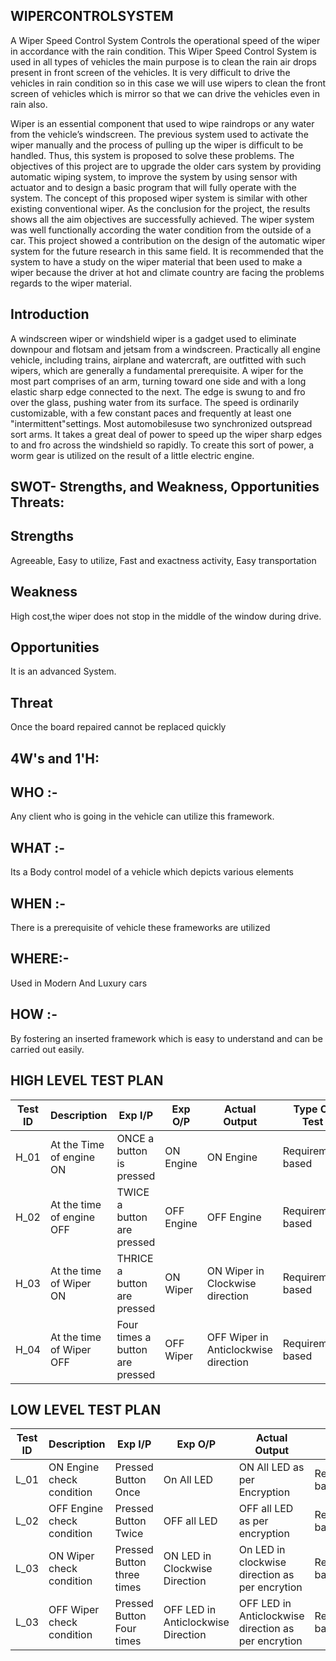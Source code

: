 ## WIPERCONTROLSYSTEM
A Wiper Speed Control System Controls the operational speed of the wiper in accordance with the rain condition. This Wiper Speed Control System is used in all types of vehicles the main purpose is to clean the rain air drops present in front screen of the vehicles. It is very difficult to drive the vehicles in rain condition so in this case we will use wipers to clean the front screen of vehicles which is mirror so that we can drive the vehicles even in rain also.

Wiper is an essential component that used to wipe raindrops or any water from the vehicle’s windscreen. The previous system used to activate the wiper manually and the process of pulling up the wiper is difficult to be handled. Thus, this system is proposed to solve these problems. The objectives of this project are to upgrade the older cars system by providing automatic wiping system, to improve the system by using sensor with actuator and to design a basic program that will fully operate with the system. The concept of this proposed wiper system is similar with other existing conventional wiper. As the conclusion for the project, the results shows all the aim objectives are successfully achieved. The wiper system was well functionally according the water condition from the outside of a car. This project showed a contribution on the design of the automatic wiper system for the future research in this same field. It is recommended that the system to have a study on the wiper material that been used to make a wiper because the driver at hot and climate country are facing the problems regards to the wiper material.


## Introduction
A windscreen wiper or windshield wiper is a gadget used to eliminate downpour and flotsam and jetsam from a windscreen. Practically all engine vehicle, including trains, airplane and watercraft, are outfitted with such wipers, which are generally a fundamental prerequisite. A wiper for the most part comprises of an arm, turning toward one side and with a long elastic sharp edge connected to the next. The edge is swung to and fro over the glass, pushing water from its surface. The speed is ordinarily customizable, with a few constant paces and frequently at least one "intermittent"settings. Most automobilesuse two synchronized outspread sort arms. It takes a great deal of power to speed up the wiper sharp edges to and fro across the windshield so rapidly. To create this sort of power, a worm gear is utilized on the result of a little electric engine.

## SWOT- Strengths, and Weakness, Opportunities Threats:

## Strengths
Agreeable, Easy to utilize, Fast and exactness activity, Easy transportation

## Weakness
High cost,the wiper does not stop in the middle of the window during drive.

## Opportunities
It is an advanced System.

## Threat
Once the board repaired cannot be replaced quickly

## 4W's and 1'H:
## WHO :-
Any client who is going in the vehicle can utilize this framework.

## WHAT :-
Its a Body control model of a vehicle which depicts various elements

## WHEN :-
There is a prerequisite of vehicle these frameworks are utilized

## WHERE:-
Used in Modern And Luxury cars

## HOW :-
By fostering an inserted framework which is easy to understand and can be carried out easily.

##  HIGH LEVEL TEST PLAN
| **Test ID** | **Description**                                              | **Exp I/P** | **Exp O/P** | **Actual Output** |**Type Of Test**  |    
|-------------|--------------------------------------------------------------|------------|-------------|----------------|------------------|
|  H_01       | At the Time of engine ON  |  ONCE a button is pressed | ON Engine |ON Engine|Requirement based |
|  H_02       |At the time of engine OFF|  TWICE a button are pressed | OFF Engine |OFF Engine|Requirement based |
|  H_03       |At the time of Wiper ON|  THRICE a button are pressed | ON Wiper |ON Wiper in Clockwise direction |Requirement based |
|  H_04       |At the time of Wiper OFF|  Four times a button are pressed | OFF Wiper |OFF Wiper in Anticlockwise direction |Requirement based |


##  LOW LEVEL TEST PLAN

| **Test ID** | **Description**       | **Exp I/P** | **Exp O/P** | **Actual Output** |**Type Of Test**  |   
|-------------|--------------------------------------------------------------|------------|-------------|----------------|------------------|
|  L_01       | ON Engine check condition| Pressed Button Once | On All LED|ON All LED as per Encryption|Requirement based |
|  L_02       | OFF Engine check condition | Pressed Button Twice | OFF all LED|OFF all LED as per encryption|Requirement based |
|  L_03       | ON Wiper check condition | Pressed Button three times |ON LED in Clockwise Direction| On LED in clockwise direction as per encrytion |Requirement based    |
|  L_03       | OFF Wiper check condition | Pressed Button Four times |OFF LED in Anticlockwise Direction| OFF LED in Anticlockwise direction as per encrytion |Requirement based    |

